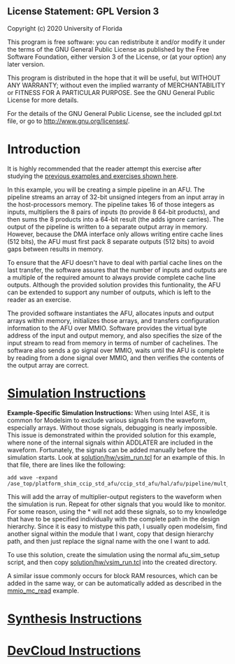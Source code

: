 License Statement:  GPL Version 3
---------------------------------
Copyright (c) 2020 University of Florida

This program is free software: you can redistribute it and/or modify
it under the terms of the GNU General Public License as published by
the Free Software Foundation, either version 3 of the License, or
(at your option) any later version.

This program is distributed in the hope that it will be useful,
but WITHOUT ANY WARRANTY; without even the implied warranty of
MERCHANTABILITY or FITNESS FOR A PARTICULAR PURPOSE.  See the
GNU General Public License for more details.

For the details of the GNU General Public License, see the included
gpl.txt file, or go to http://www.gnu.org/licenses/.

# Introduction

It is highly recommended that the reader attempt this exercise after studying the [previous examples and exercises shown here](../../../RTL#suggested-study-order).

In this example, you will be creating a simple pipeline in an AFU. The pipeline streams an array of 32-bit unsigned integers from an input array in the host-processors memory. The pipeline takes 16 of those integers as inputs, multipliers the 8 pairs of inputs (to provide 8 64-bit products), and then sums the 8 products into a 64-bit result (the adds ignore carries). The output of the pipeline is written to a separate output array in memory. However, because the DMA interface only allows writing entire cache lines (512 bits), the AFU must first pack 8 separate outputs (512 bits) to avoid gaps between results in memory. 

To ensure that the AFU doesn't have to deal with partial cache lines on the last transfer, the software assures that the number of inputs and outputs are a multiple of the required amount to always provide complete cache line outputs. Although the provided solution provides this funtionality, the AFU can be extended to support any number of outputs, which is left to the reader as an exercise.

The provided software instantiates the AFU, allocates inputs and output arrays within memory, initializes those arrays, and transfers configuration information to the AFU over MMIO. Software provides the virtual byte address of the input and output memory, and also specifies the size of the input stream to read from memory in terms of number of cachelines. The software also sends a go signal over MMIO, waits until the AFU is complete by reading from a done signal over MMIO, and then verifies the contents of the output array are correct.

# [Simulation Instructions](https://github.com/ARC-Lab-UF/intel-training-modules/blob/master/RTL/#simulation-instructions)

**Example-Specific Simulation Instructions:** When using Intel ASE, it is common for Modelsim to exclude various signals from the waveform, especially arrays. Without those signals, debugging is nearly impossible. This issue is demonstrated within the provided solution for this example, where none of the internal signals within ADDLATER are included in the waveform. Fortunately, the signals can be added manually before the simulation starts. Look at [solution/hw/vsim_run.tcl](solution/hw/vsim_run.tcl) for an example of this. In that file, there are lines like the following:

```
add wave -expand /ase_top/platform_shim_ccip_std_afu/ccip_std_afu/hal/afu/pipeline/mult_out_r
```

This will add the array of multiplier-output registers to the waveform when the simulation is run. Repeat for other signals that you would like to monitor. For some reason, using the * will not add these signals, so to my knowledge that have to be specified individually with the complete path in the design hierarchy. Since it is easy to mistype this path, I usually open modelsim, find another signal within the module that I want, copy that design hierarchy path, and then just replace the signal name with the one I want to add.

To use this solution, create the simulation using the normal afu_sim_setup script, and then copy [solution/hw/vsim_run.tcl](solution/hw/vsim_run.tcl) into the created directory.

A similar issue commonly occurs for block RAM resources, which can be added in the same way, or can be automatically added as described in the [mmio_mc_read](../../examples/mmio_mc_read) example.

# [Synthesis Instructions](https://github.com/ARC-Lab-UF/intel-training-modules/tree/master/RTL#synthesis-instructions)
# [DevCloud Instructions](https://github.com/ARC-Lab-UF/intel-training-modules#devcloud-instructions)

 

